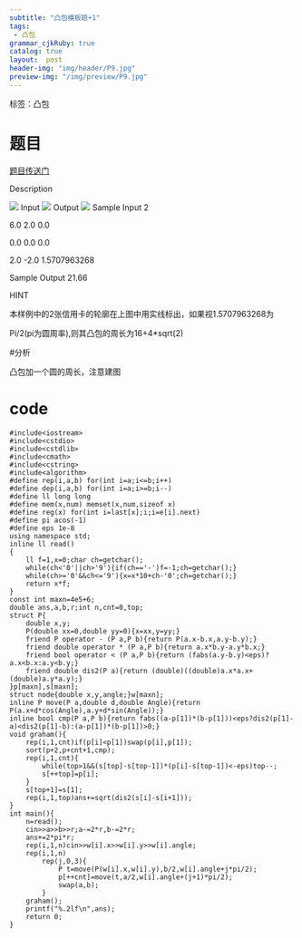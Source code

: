 ```yaml
---
subtitle: "凸包模板题+1"
tags: 
 - 凸包
grammar_cjkRuby: true
catalog: true
layout:  post
header-img: "img/header/P9.jpg"
preview-img: "/img/preview/P9.jpg"
---
```


标签：凸包

# 题目

[题目传送门](http://www.lydsy.com/JudgeOnline/problem.php?id=2829)

Description

![](http://www.lydsy.com/JudgeOnline/upload/201401/11(8).jpg)
Input
![](http://www.lydsy.com/JudgeOnline/upload/201401/22(18).jpg)
Output
![](http://www.lydsy.com/JudgeOnline/upload/201401/33(1).jpg)
Sample Input
2

6.0 2.0 0.0

0.0 0.0 0.0

2.0 -2.0 1.5707963268

Sample Output
21.66

HINT


本样例中的2张信用卡的轮廓在上图中用实线标出，如果视1.5707963268为

Pi/2(pi为圆周率),则其凸包的周长为16+4\*sqrt(2)

#分析

凸包加一个圆的周长，注意建图

# code
```
#include<iostream>
#include<cstdio>
#include<cstdlib>
#include<cmath>
#include<cstring>
#include<algorithm>
#define rep(i,a,b) for(int i=a;i<=b;i++)
#define dep(i,a,b) for(int i=a;i>=b;i--)
#define ll long long
#define mem(x,num) memset(x,num,sizeof x)
#define reg(x) for(int i=last[x];i;i=e[i].next)
#define pi acos(-1)
#define eps 1e-8
using namespace std;
inline ll read()
{
	ll f=1,x=0;char ch=getchar();
	while(ch<'0'||ch>'9'){if(ch=='-')f=-1;ch=getchar();}
	while(ch>='0'&&ch<='9'){x=x*10+ch-'0';ch=getchar();}
	return x*f;
}
const int maxn=4e5+6;
double ans,a,b,r;int n,cnt=0,top;
struct P{
	double x,y;
	P(double xx=0,double yy=0){x=xx,y=yy;}
	friend P operator - (P a,P b){return P(a.x-b.x,a.y-b.y);}
	friend double operator * (P a,P b){return a.x*b.y-a.y*b.x;}
	friend bool operator < (P a,P b){return (fabs(a.y-b.y)<eps)?a.x<b.x:a.y<b.y;}
	friend double dis2(P a){return (double)((double)a.x*a.x+(double)a.y*a.y);}
}p[maxn],s[maxn];
struct node{double x,y,angle;}w[maxn];
inline P move(P a,double d,double Angle){return P(a.x+d*cos(Angle),a.y+d*sin(Angle));}
inline bool cmp(P a,P b){return fabs((a-p[1])*(b-p[1]))<eps?dis2(p[1]-a)<dis2(p[1]-b):(a-p[1])*(b-p[1])>0;}
void graham(){
	rep(i,1,cnt)if(p[i]<p[1])swap(p[i],p[1]);
	sort(p+2,p+cnt+1,cmp);
	rep(i,1,cnt){
		while(top>1&&(s[top]-s[top-1])*(p[i]-s[top-1])<-eps)top--;
		s[++top]=p[i];
	}
	s[top+1]=s[1];
	rep(i,1,top)ans+=sqrt(dis2(s[i]-s[i+1]));
}
int main(){
	n=read();
	cin>>a>>b>>r;a-=2*r,b-=2*r;
	ans+=2*pi*r;
	rep(i,1,n)cin>>w[i].x>>w[i].y>>w[i].angle;
	rep(i,1,n)
		rep(j,0,3){
			P t=move(P(w[i].x,w[i].y),b/2,w[i].angle+j*pi/2);
			p[++cnt]=move(t,a/2,w[i].angle+(j+1)*pi/2);
			swap(a,b);
		}
	graham();
	printf("%.2lf\n",ans);
	return 0;
}
```
